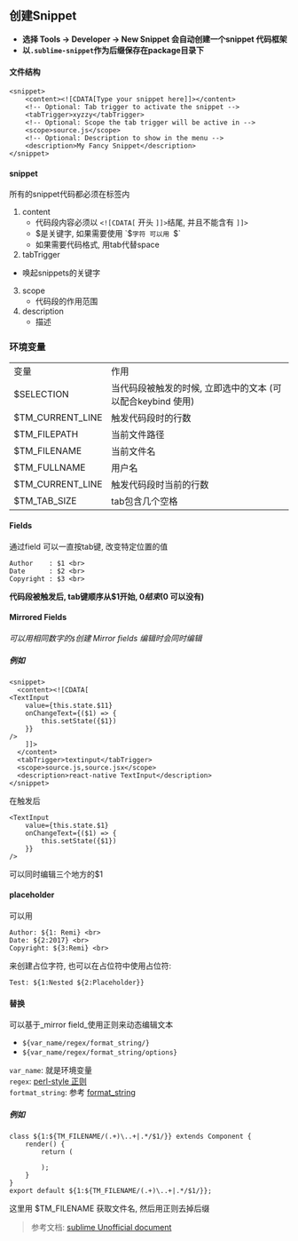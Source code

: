 ## 创建Snippet

- **选择 Tools -> Developer -> New Snippet 会自动创建一个snippet 代码框架**
- **以`.sublime-snippet`作为后缀保存在package目录下** 

#### 文件结构

```
<snippet>
    <content><![CDATA[Type your snippet here]]></content>
    <!-- Optional: Tab trigger to activate the snippet -->
    <tabTrigger>xyzzy</tabTrigger>
    <!-- Optional: Scope the tab trigger will be active in -->
    <scope>source.js</scope>
    <!-- Optional: Description to show in the menu -->
    <description>My Fancy Snippet</description>
</snippet>

```
#### snippet

所有的snippet代码都必须在<snippet>标签内

1. content
   - 代码段内容必须以 `<![CDATA[` 开头 `]]>`结尾,  并且不能含有 `]]>`
   - $是关键字, 如果需要使用 `$`字符 可以用 `\$`
   - 如果需要代码格式, 用tab代替space
2. tabTrigger
 - 唤起snippets的关键字
3. scope
   - 代码段的作用范围
4. description
   - 描述

### 环境变量

<table>
	<tr>
		<td>变量</td>
		<td>作用</td>
	</tr>
	<tr>
		<td>$SELECTION </td>
		<td>当代码段被触发的时候, 立即选中的文本 (可以配合keybind 使用)</td>
	</tr>
	<tr>
		<td>$TM_CURRENT_LINE</td>
		<td>触发代码段时的行数</td>
	</tr>
	<tr>
		<td>$TM_FILEPATH</td>
		<td>当前文件路径</td>
	</tr>
	<tr>
		<td>$TM_FILENAME</td>
		<td>当前文件名</td>
	</tr>
	<tr>
		<td>$TM_FULLNAME</td>
		<td>用户名</td>
	</tr>
	<tr>
		<td>$TM_CURRENT_LINE</td>
		<td>触发代码段时当前的行数</td>
	</tr>
	<tr>
		<td>$TM_TAB_SIZE</td>
		<td>tab包含几个空格</td>
	</tr>
</table>

#### Fields
通过field 可以一直按tab键, 改变特定位置的值

```
Author	  : $1 <br>
Date      : $2 <br>
Copyright : $3 <br>

```

**代码段被触发后, tab键顺序从$1开始, $0结束 ($0 可以没有)**

#### Mirrored Fields

*可以用相同数字的`$`创建 _Mirror fields_ 编辑时会同时编辑*

##### 例如

```
<snippet>
  <content><![CDATA[
<TextInput
    value={this.state.$11}
    onChangeText={($1) => {
        this.setState({$1})
    }}
/>
    ]]>
  </content>
  <tabTrigger>textinput</tabTrigger>
  <scope>source.js,source.jsx</scope>
  <description>react-native TextInput</description>
</snippet>

```
在触发后 <br>

```
<TextInput
    value={this.state.$1}
    onChangeText={($1) => {
        this.setState({$1})
    }}
/>

```
可以同时编辑三个地方的$1 <br>

#### placeholder

可以用

```
Author: ${1: Remi} <br>
Date: ${2:2017} <br>
Copyright: ${3:Remi} <br>
```
来创建占位字符, 也可以在占位符中使用占位符:


```
Test: ${1:Nested ${2:Placeholder}}

```

#### 替换

可以基于_mirror field_使用正则来动态编辑文本 <br>

-  `${var_name/regex/format_string/}` <br>
-  `${var_name/regex/format_string/options}` <br>

`var_name`: 就是环境变量<br>
`regex`: [perl-style 正则](http://www.boost.org/doc/libs/1_56_0/libs/regex/doc/html/boost_regex/syntax/perl_syntax.html) <br>
`fortmat_string`: 参考 [format_string](http://www.boost.org/doc/libs/1_56_0/libs/regex/doc/html/boost_regex/format/boost_format_syntax.html) <br>


##### 例如

```
class ${1:${TM_FILENAME/(.+)\..+|.*/$1/}} extends Component {
    render() {
        return (

        );
    }
}
export default ${1:${TM_FILENAME/(.+)\..+|.*/$1/}};

```
这里用 $TM_FILENAME 获取文件名, 然后用正则去掉后缀



> 参考文档: [sublime Unofficial document](http://docs.sublimetext.info/en/latest/extensibility/snippets.html) <br>
> 





